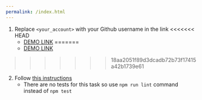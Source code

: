 ```yaml
---
permalink: /index.html
---
```


1. Replace `<your_account>` with your Github username in the link
<<<<<<< HEAD
    - [DEMO LINK](https://haidaiandrii.github.io/js_get_data_DOM/)
=======
    - [DEMO LINK](https://HaidaiAndrii.github.io/js_get_data_DOM/)
>>>>>>> 18aa2051f89d3dcadb72b73f17415a42b1739e61
2. Follow [this instructions](https://mate-academy.github.io/layout_task-guideline/)
    - There are no tests for this task so use `npm run lint` command instead of `npm test` 


